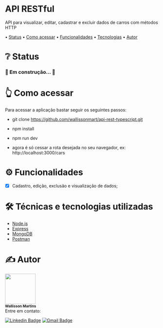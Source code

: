 <h1 align="left">API RESTful</h1>
<p align="left">API para visualizar, editar, cadastrar e excluir dados de carros com métodos HTTP</p>

<p align="left"> •
 <a href="#status">Status</a> •
 <a href="#acessar">Como acessar</a> • 
 <a href="#funcionalidades">Funcionalidades</a> • 
 <a href="#tecnologias">Tecnologias</a> • 
 <a href="#autor">Autor</a>
</p>

<h1 align="left" id="status">❔ Status</h1>

<h3 align="left"> 
  🚧 Em construção... 🚧
</h3>

<h1 align="left" id="acessar">👆 Como acessar</h1>
Para acessar a aplicação bastar seguir os seguintes passos:

- git clone https://github.com/wallissonmart/api-rest-typescript.git

- npm install

- npm run dev

- agora é só cessar a rota desejada no seu navegador, ex: http://localhost:3000/cars

<h1 align="left" id="funcionalidades">⚙️ Funcionalidades</h1>

- [x] Cadastro, edição, exclusão e visualização de dados;

<h1 align="left" id="tecnologias">🛠️ Técnicas e tecnologias utilizadas</h1>

- [Node.js](https://nodejs.org/en/docs/)
- [Express](https://expressjs.com/pt-br/starter/hello-world.html)
- [MongoDB](https://www.mongodb.com/docs/)
- [Postman](https://www.postman.com/)

<h1 align="left" id="autor">✍️ Autor</h1>
<a href="https://github.com/wallissonmart">
 <img src="https://avatars.githubusercontent.com/u/93344198?s=400&u=efc1c28e0cfb7b7e29bdf3ac50a79d0ddcf8b467&v=4" width="100px;" alt=""/>
 <br/>
 <sub><b>Wallisson Martins</b></sub></a>
<br/>
Entre em contato:

[![Linkedin Badge](https://img.shields.io/badge/-Wallisson-blue?style=flat-square&logo=Linkedin&logoColor=white&link=https://www.linkedin.com/in/wallisson-martins-/)](https://www.linkedin.com/in/wallisson-martins-/) 
[![Gmail Badge](https://img.shields.io/badge/-wallissonmartins37@gmail.com-c14438?style=flat-square&logo=Gmail&logoColor=white&link=mailto:wallissonmartins37@gmail.com)](mailto:wallissonmartins37@gmail.com)

